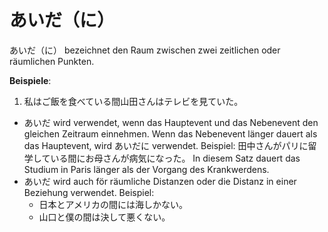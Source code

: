 # あいだ（に）

あいだ（に） bezeichnet den Raum zwischen zwei zeitlichen oder räumlichen Punkten.

**Beispiele**:

1. 私はご飯を食べている間山田さんはテレビを見ていた。

- あいだ wird verwendet, wenn das Hauptevent und das Nebenevent den gleichen Zeitraum einnehmen. Wenn das Nebenevent länger dauert als das Hauptevent, wird あいだに verwendet. Beispiel: 田中さんがパリに留学している間にお母さんが病気になった。 In diesem Satz dauert das Studium in Paris länger als der Vorgang des Krankwerdens.
- あいだ wird auch för räumliche Distanzen oder die Distanz in einer Beziehung verwendet. Beispiel:
  - 日本とアメリカの間には海しかない。
  - 山口と僕の間は決して悪くない。
